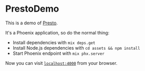 # PrestoDemo

This is a demo of [Presto](https://github.com/ijcd/presto).

It's a Phoenix application, so do the normal thing:

  * Install dependencies with `mix deps.get`
  * Install Node.js dependencies with `cd assets && npm install`
  * Start Phoenix endpoint with `mix phx.server`

Now you can visit [`localhost:4000`](http://localhost:4000) from your browser.

